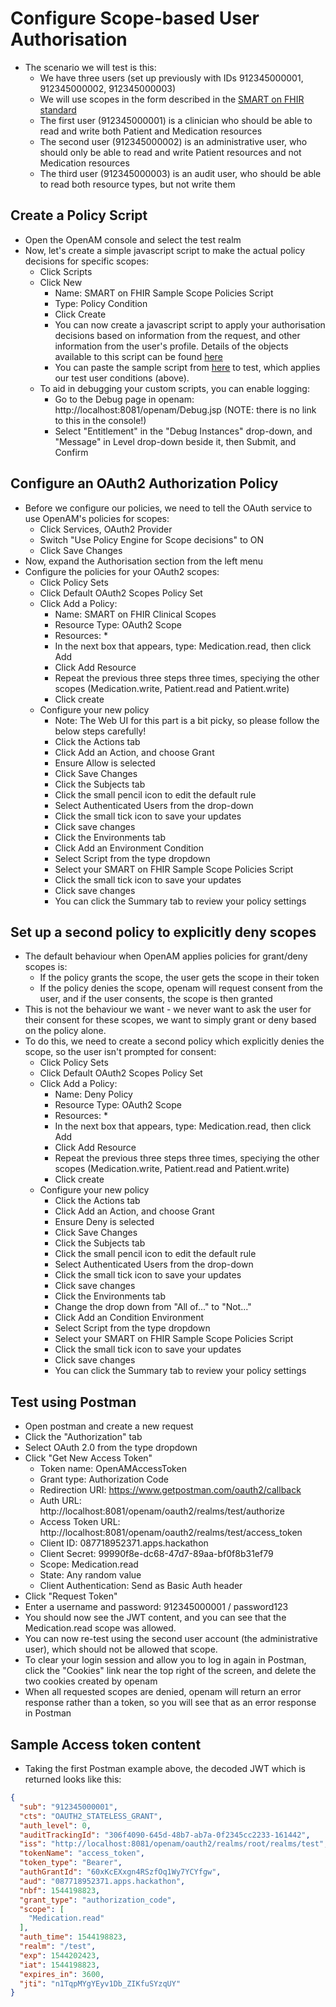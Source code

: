 # Configure Scope-based User Authorisation

- The scenario we will test is this:
	- We have three users (set up previously with IDs 912345000001, 912345000002, 912345000003)
	- We will use scopes in the form described in the [SMART on FHIR standard](http://hl7.org/fhir/smart-app-launch/scopes-and-launch-context/index.html)
	- The first user (912345000001) is a clinician who should be able to read and write both Patient and Medication resources
	- The second user (912345000002) is an administrative user, who should only be able to read and write Patient resources and not Medication resources
	- The third user (912345000003) is an audit user, who should be able to read both resource types, but not write them

## Create a Policy Script

- Open the OpenAM console and select the test realm
- Now, let's create a simple javascript script to make the actual policy decisions for specific scopes:
	- Click Scripts
	- Click New
		- Name: SMART on FHIR Sample Scope Policies Script
		- Type: Policy Condition
		- Click Create
		- You can now create a javascript script to apply your authorisation decisions based on information from the request, and other information from the user's profile. Details of the objects available to this script can be found [here](https://backstage.forgerock.com/docs/am/6/authorization-guide/#scripting-api-policy)
		- You can paste the sample script from [here](SMARTonFHIRSampleScopePolicyScript.js) to test, which applies our test user conditions (above).
	- To aid in debugging your custom scripts, you can enable logging:
		- Go to the Debug page in openam: http://localhost:8081/openam/Debug.jsp (NOTE: there is no link to this in the console!)
		- Select "Entitlement" in the "Debug Instances" drop-down, and "Message" in Level drop-down beside it, then Submit, and Confirm

## Configure an OAuth2 Authorization Policy

- Before we configure our policies, we need to tell the OAuth service to use OpenAM's policies for scopes:
	- Click Services, OAuth2 Provider
	- Switch "Use Policy Engine for Scope decisions" to ON
	- Click Save Changes
- Now, expand the Authorisation section from the left menu
- Configure the policies for your OAuth2 scopes:
	- Click Policy Sets
	- Click Default OAuth2 Scopes Policy Set
	- Click Add a Policy:
		- Name: SMART on FHIR Clinical Scopes
		- Resource Type: OAuth2 Scope
		- Resources: *
		- In the next box that appears, type: Medication.read, then click Add
		- Click Add Resource
		- Repeat the previous three steps three times, speciying the other scopes (Medication.write, Patient.read and Patient.write)
		- Click create
	- Configure your new policy
		- Note: The Web UI for this part is a bit picky, so please follow the below steps carefully!
		- Click the Actions tab
		- Click Add an Action, and choose Grant
		- Ensure Allow is selected
		- Click Save Changes
		- Click the Subjects tab
		- Click the small pencil icon to edit the default rule
		- Select Authenticated Users from the drop-down
		- Click the small tick icon to save your updates
		- Click save changes
		- Click the Environments tab
		- Click Add an Environment Condition
		- Select Script from the type dropdown
		- Select your SMART on FHIR Sample Scope Policies Script
		- Click the small tick icon to save your updates
		- Click save changes
		- You can click the Summary tab to review your policy settings

## Set up a second policy to explicitly deny scopes

- The default behaviour when OpenAM applies policies for grant/deny scopes is:
	- If the policy grants the scope, the user gets the scope in their token
	- If the policy denies the scope, openam will request consent from the user, and if the user consents, the scope is then granted
- This is not the behaviour we want - we never want to ask the user for their consent for these scopes, we want to simply grant or deny based on the policy alone.
- To do this, we need to create a second policy which explicitly denies the scope, so the user isn't prompted for consent:
	- Click Policy Sets
	- Click Default OAuth2 Scopes Policy Set
	- Click Add a Policy:
		- Name: Deny Policy
		- Resource Type: OAuth2 Scope
		- Resources: *
		- In the next box that appears, type: Medication.read, then click Add
		- Click Add Resource
		- Repeat the previous three steps three times, speciying the other scopes (Medication.write, Patient.read and Patient.write)
		- Click create
	- Configure your new policy
		- Click the Actions tab
		- Click Add an Action, and choose Grant
		- Ensure Deny is selected
		- Click Save Changes
		- Click the Subjects tab
		- Click the small pencil icon to edit the default rule
		- Select Authenticated Users from the drop-down
		- Click the small tick icon to save your updates
		- Click save changes
		- Click the Environments tab
		- Change the drop down from "All of..." to "Not..."
		- Click Add an Condition Environment
		- Select Script from the type dropdown
		- Select your SMART on FHIR Sample Scope Policies Script
		- Click the small tick icon to save your updates
		- Click save changes
		- You can click the Summary tab to review your policy settings

## Test using Postman

- Open postman and create a new request
- Click the "Authorization" tab
- Select OAuth 2.0 from the type dropdown
- Click "Get New Access Token"
	- Token name: OpenAMAccessToken
	- Grant type: Authorization Code
	- Redirection URI: https://www.getpostman.com/oauth2/callback
	- Auth URL: http://localhost:8081/openam/oauth2/realms/test/authorize
	- Access Token URL: http://localhost:8081/openam/oauth2/realms/test/access_token
	- Client ID: 087718952371.apps.hackathon
	- Client Secret: 99990f8e-dc68-47d7-89aa-bf0f8b31ef79
	- Scope: Medication.read
	- State: Any random value
	- Client Authentication: Send as Basic Auth header
- Click "Request Token"
- Enter a username and password: 912345000001 / password123
- You should now see the JWT content, and you can see that the Medication.read scope was allowed.
- You can now re-test using the second user account (the administrative user), which should not be allowed that scope.
- To clear your login session and allow you to log in again in Postman, click the "Cookies" link near the top right of the screen, and delete the two cookies created by openam
- When all requested scopes are denied, openam will return an error response rather than a token, so you will see that as an error response in Postman

## Sample Access token content

- Taking the first Postman example above, the decoded JWT which is returned looks like this:

```json
{
  "sub": "912345000001",
  "cts": "OAUTH2_STATELESS_GRANT",
  "auth_level": 0,
  "auditTrackingId": "306f4090-645d-48b7-ab7a-0f2345cc2233-161442",
  "iss": "http://localhost:8081/openam/oauth2/realms/root/realms/test",
  "tokenName": "access_token",
  "token_type": "Bearer",
  "authGrantId": "60xKcEXxgn4RSzfOq1Wy7YCYfgw",
  "aud": "087718952371.apps.hackathon",
  "nbf": 1544198823,
  "grant_type": "authorization_code",
  "scope": [
    "Medication.read"
  ],
  "auth_time": 1544198823,
  "realm": "/test",
  "exp": 1544202423,
  "iat": 1544198823,
  "expires_in": 3600,
  "jti": "n1TqpMYgYEyv1Db_ZIKfuSYzqUY"
}
```

